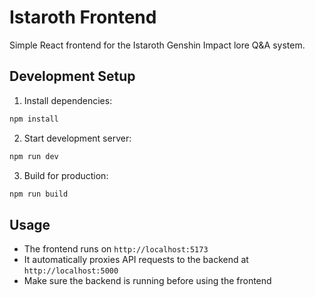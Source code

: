 # Istaroth Frontend

Simple React frontend for the Istaroth Genshin Impact lore Q&A system.

## Development Setup

1. Install dependencies:
```bash
npm install
```

2. Start development server:
```bash
npm run dev
```

3. Build for production:
```bash
npm run build
```

## Usage

- The frontend runs on `http://localhost:5173`
- It automatically proxies API requests to the backend at `http://localhost:5000`
- Make sure the backend is running before using the frontend
